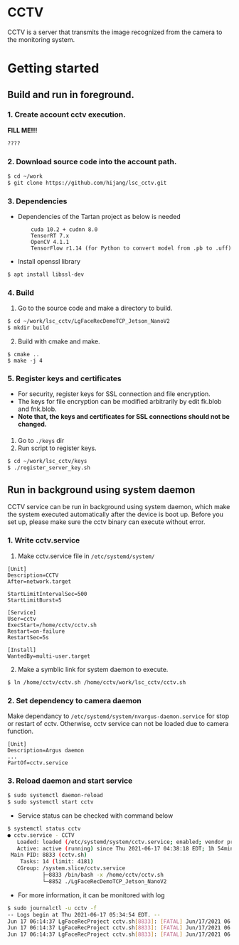 # CCTV
CCTV is a server that transmits the image recognized from the camera to the monitoring system.

# Getting started

## Build and run in foreground.
### 1. Create account cctv execution.
**FILL ME!!!**
```bash
????
```
### 2. Download source code into the account path.
```bash
$ cd ~/work
$ git clone https://github.com/hijang/lsc_cctv.git
```

### 3. Dependencies
- Dependencies of the Tartan project as below is needed
    ```
        cuda 10.2 + cudnn 8.0 
        TensorRT 7.x
        OpenCV 4.1.1
        TensorFlow r1.14 (for Python to convert model from .pb to .uff)
    ```
- Install openssl library
```bash
$ apt install libssl-dev
```

### 4. Build
1. Go to the source code and make a directory to build.
```bash
$ cd ~/work/lsc_cctv/LgFaceRecDemoTCP_Jetson_NanoV2
$ mkdir build
```
2. Build with cmake and make.
```
$ cmake ..
$ make -j 4
```

### 5. Register keys and certificates
- For security, register keys for SSL connection and file encryption.
- The keys for file encryption can be modified arbitrarily by edit fk.blob and fnk.blob.
- **Note that, the keys and certificates for SSL connections should not be changed.**
#### 
1. Go to `./keys` dir
2. Run script to register keys.
```bash
$ cd ~/work/lsc_cctv/keys
$ ./register_server_key.sh
```

## Run in background using system daemon
CCTV service can be run in background using system daemon, which make the system executed automatically after the device is boot up. Before you set up, please make sure the cctv binary can execute without error.

### 1. Write cctv.service
1. Make cctv.service file in `/etc/systemd/system/`
```
[Unit]
Description=CCTV
After=network.target

StartLimitIntervalSec=500
StartLimitBurst=5

[Service]
User=cctv
ExecStart=/home/cctv/cctv.sh
Restart=on-failure
RestartSec=5s

[Install]
WantedBy=multi-user.target
```
2. Make a symblic link for system daemon to execute.
```bash
$ ln /home/cctv/cctv.sh /home/cctv/work/lsc_cctv/cctv.sh
```

### 2. Set dependency to camera daemon
Make dependancy to `/etc/systemd/system/nvargus-daemon.service` for stop or restart of cctv. Otherwise, cctv service can not be loaded due to camera function.
```
[Unit]
Description=Argus daemon
...
PartOf=cctv.service
```
### 3. Reload daemon and start service
```bash
$ sudo systemctl daemon-reload
$ sudo systemctl start cctv
```
- Service status can be checked with command below
```bash
$ systemctl status cctv
● cctv.service - CCTV
   Loaded: loaded (/etc/systemd/system/cctv.service; enabled; vendor preset: enabled)
   Active: active (running) since Thu 2021-06-17 04:38:18 EDT; 1h 54min ago
 Main PID: 8833 (cctv.sh)
    Tasks: 14 (limit: 4181)
   CGroup: /system.slice/cctv.service
           ├─8833 /bin/bash -x /home/cctv/cctv.sh
           └─8852 ./LgFaceRecDemoTCP_Jetson_NanoV2
```
- For more information, it can be monitored with log
```bash
$ sudo journalctl -u cctv -f
-- Logs begin at Thu 2021-06-17 05:34:54 EDT. --
Jun 17 06:14:37 LgFaceRecProject cctv.sh[8833]: [FATAL] Jun/17/2021 06:14:37 [printLog:23] : there is (1) unauthorized person
Jun 17 06:14:37 LgFaceRecProject cctv.sh[8833]: [FATAL] Jun/17/2021 06:14:37 [printLog:23] : there is (1) unauthorized person
Jun 17 06:14:37 LgFaceRecProject cctv.sh[8833]: [FATAL] Jun/17/2021 06:14:37 [printLog:23] : there is (1) unauthorized person
```
